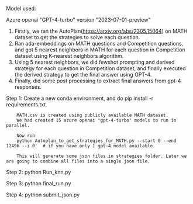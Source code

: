 Model used:

Azure openai "GPT-4-turbo" version "2023-07-01-preview"

1. Firstly, we ran the AutoPlan(https://arxiv.org/abs/2305.15064) on MATH dataset to get the strategies to solve each question.
2. Ran ada-embeddings on MATH questions and Competition questions, and got 5 nearest neighbors in MATH for each question in Competition dataset using K-nearest neighbors algorithm.
3. Using 5 nearest neighbors, we did fewshot prompting and derived strategy for each question in Competition dataset, and finally executed the derived strategy to get the final answer using GPT-4.
4. Finally, did some post processing to extract final answers from gpt-4 responses.


Step 1: Create a new conda environment, and do pip install -r requirements.txt.
    
        MATH.csv is created using publicly available MATH dataset.
        We had created 15 azure openai "gpt-4-turbo" models to run in parallel.
        
        Now run 
        python Autoplan_to_get_strategies_for_MATH.py --start 0 --end 12496 --i 0   # if you have only 1 gpt-4 model available.
            
        This will generate some json files in strategies folder. Later we are going to combine all files into a single json file.
        
Step 2: 
        python Run_knn.py
        
Step 3:
        python final_run.py
        
Step 4: 
        python submit_json.py
